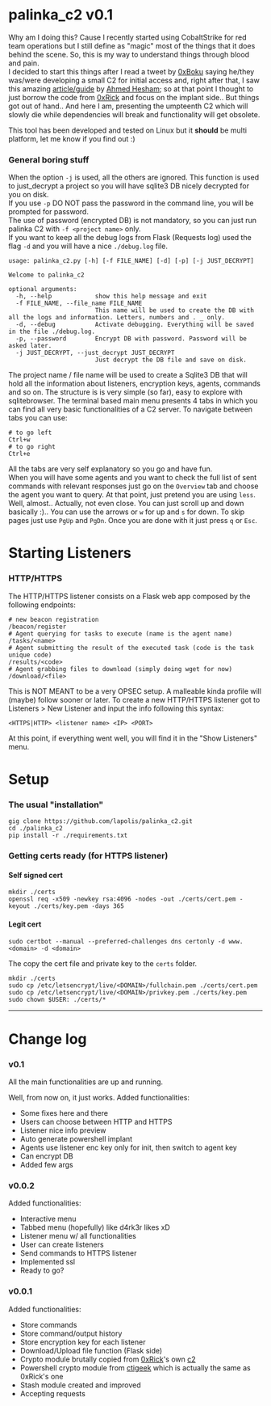# palinka_c2 v0.1
Why am I doing this? Cause I recently started using CobaltStrike for red team operations but I still define as "magic" most of the things that it does behind the scene. So, this is my way to understand things through blood and pain.  
I decided to start this things after I read a tweet by [0xBoku](https://twitter.com/0xBoku) saying he/they was/were developing a small C2 for initial access and, right after that, I saw this amazing [article/guide](https://0xrick.github.io/misc/c2/) by [Ahmed Hesham](https://twitter.com/ahm3d_h3sham); so at that point I thought to just borrow the code from [0xRick](https://github.com/0xRick/c2) and focus on the implant side.. But things got out of hand.. And here I am, presenting the umpteenth C2 which will slowly die while dependencies will break and functionality will get obsolete.  
  
This tool has been developed and tested on Linux but it **should** be multi platform, let me know if you find out :)
### General boring stuff
When the option `-j` is used, all the others are ignored. This function is used to just_decrypt a project so you will have sqlite3 DB nicely decrypted for you on disk.  
If you use `-p` DO NOT pass the password in the command line, you will be prompted for password.  
The use of password (encrypted DB) is not mandatory, so you can just run palinka C2 with `-f <project name>` only.  
If you want to keep all the debug logs from Flask (Requests log) used the flag `-d` and you will have a nice `./debug.log` file.

```
usage: palinka_c2.py [-h] [-f FILE_NAME] [-d] [-p] [-j JUST_DECRYPT]

Welcome to palinka_c2

optional arguments:
  -h, --help            show this help message and exit
  -f FILE_NAME, --file_name FILE_NAME
                        This name will be used to create the DB with all the logs and information. Letters, numbers and . _ only.
  -d, --debug           Activate debugging. Everything will be saved in the file ./debug.log.
  -p, --password        Encrypt DB with password. Password will be asked later.
  -j JUST_DECRYPT, --just_decrypt JUST_DECRYPT
                        Just decrypt the DB file and save on disk.
```
The project name / file name will be used to create a Sqlite3 DB that will hold all the information about listeners, encryption keys, agents, commands and so on. The structure is is very simple (so far), easy to explore with sqlitebrowser. 
The terminal based main menu presents 4 tabs in which you can find all very basic functionalities of a C2 server. To navigate between tabs you can use:
```
# to go left
Ctrl+w
# to go right
Ctrl+e
```
All the tabs are very self explanatory so you go and have fun.  
When you will have some agents and you want to check the full list of sent commands with relevant responses just go on the `Overview` tab and choose the agent you want to query. At that point, just pretend you are using `less`. Well, almost.. Actually, not even close. You can just scroll up and down basically :).. You can use the arrows or `w` for up and `s` for down. To skip pages just use `PgUp` and `PgDn`. Once you are done with it just press `q` or `Esc`.  
# Starting Listeners
### HTTP/HTTPS
The HTTP/HTTPS listener consists on a Flask web app composed by the following endpoints:
```
# new beacon registration
/beacon/register
# Agent querying for tasks to execute (name is the agent name)
/tasks/<name>
# Agent submitting the result of the executed task (code is the task unique code)
/results/<code>
# Agent grabbing files to download (simply doing wget for now)
/download/<file>
```
This is NOT MEANT to be a very OPSEC setup. A malleable kinda profile will (maybe) follow sooner or later.
To create a new HTTP/HTTPS listener got to Listeners > New Listener and input the info following this syntax:
```
<HTTPS|HTTP> <listener name> <IP> <PORT>
```
At this point, if everything went well, you will find it in the "Show Listeners" menu.
# Setup
### The usual "installation"
```
gig clone https://github.com/lapolis/palinka_c2.git
cd ./palinka_c2
pip install -r ./requirements.txt
```
### Getting certs ready (for HTTPS listener)
#### Self signed cert
```
mkdir ./certs
openssl req -x509 -newkey rsa:4096 -nodes -out ./certs/cert.pem -keyout ./certs/key.pem -days 365
```
#### Legit cert
```
sudo certbot --manual --preferred-challenges dns certonly -d www.<domain> -d <domain>
```
The copy the cert file and private key to the `certs` folder.
```
mkdir ./certs
sudo cp /etc/letsencrypt/live/<DOMAIN>/fullchain.pem ./certs/cert.pem
sudo cp /etc/letsencrypt/live/<DOMAIN>/privkey.pem ./certs/key.pem
sudo chown $USER: ./certs/*
```
___

# Change log
### v0.1
All the main functionalities are up and running.

Well, from now on, it just works.
Added functionalities:
- Some fixes here and there
- Users can choose between HTTP and HTTPS
- Listener nice info preview
- Auto generate powershell implant
- Agents use listener enc key only for init, then switch to agent key
- Can encrypt DB
- Added few args
### v0.0.2
Added functionalities:
- Interactive menu
- Tabbed menu (hopefully) like d4rk3r likes xD
- Listener menu w/ all functionalities
- User can create listeners
- Send commands to HTTPS listener
- Implemented ssl
- Ready to go?
### v0.0.1
Added functionalities:
- Store commands
- Store command/output history
- Store encryption key for each listener
- Download/Upload file function (Flask side)
- Crypto module brutally copied from [0xRick](https://github.com/0xRick/)'s own [c2](https://github.com/0xRick/c2/blob/master/core/encryption.py)
- Powershell crypto module from [ctigeek](https://gist.github.com/ctigeek/2a56648b923d198a6e60) which is actually the same as 0xRick's one
- Stash module created and improved
- Accepting requests
